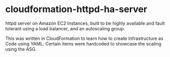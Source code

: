 #  cloudformation-httpd-ha-server

httpd server on Amazon EC2 Instances, built to be highly available and fault tolerant using a load balancer, and an autoscaling group.

This was written in CloudFormation to learn how to create Infrastructure as Code using YAML. Certain items were hardcoded to showcase the scaling using the ASG.
